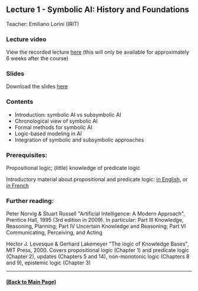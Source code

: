 ## Lecture 1 - Symbolic AI: History and Foundations
Teacher: Emiliano Lorini (IRIT)


### Lecture video
View the recorded lecture [here](https://drive.google.com/file/d/1OnW34Q2CIZw-ZxZhZyFN5x5FO9kSbUvq/view?usp=sharing)
(this will only be available for approximately 6 weeks after the course)

### Slides
Download the slides [here](./CoursSymbolicAI_ANITI.pdf)

### Contents

* Introduction: symbolic AI vs subsymbolic AI
* Chronological view of symbolic AI
* Formal methods for symbolic AI
* Logic-based modeling in AI
* Integration of symbolic and subsymbolic approaches

### Prerequisites:
Propositional logic; (little) knowledge of predicate logic

Introductory material about propositional and predicate logic: 
[in English](./Logic.pdf), or [in French](https://www.irit.fr/~Andreas.Herzig/C/)

### Further reading:
Peter Norvig & Stuart Russell "Artificial Intelligence: A Modern Approach", Prentice Hall, 1995 (3rd edition in 2009). In particular: Part III Knowledge, Reasoning, Planning; Part IV Uncertain Knowledge and Reasoning; Part VI Communicating, Perceiving, and Acting 

Hector J. Levesque & Gerhard Lakemeyer "The logic of Knowledge Bases", MIT Press, 2000. Covers propositional logic (Chapter 1) and predicate logic (Chapter 2), updates (Chapters 5 and 14), non-monotonic logic (Chapters 8 and 9), epistemic logic (Chapter 3)

---
#### [(Back to Main Page)](../index.md)

